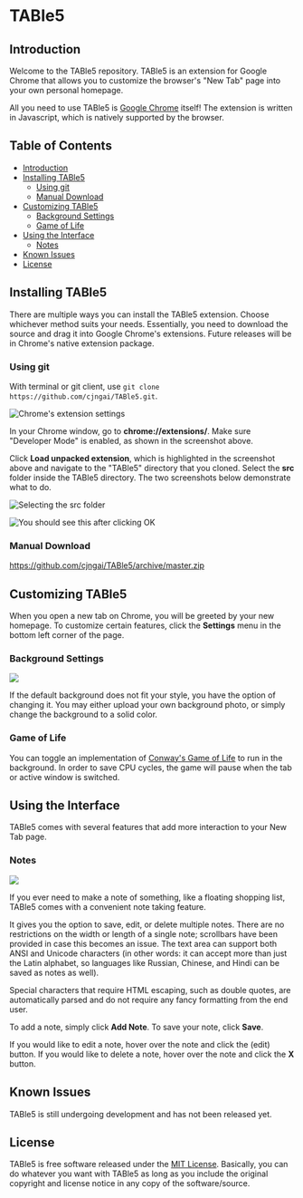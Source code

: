 # TABle5

## Introduction

Welcome to the TABle5 repository.  TABle5 is an extension for Google Chrome that allows you to customize the browser's "New Tab" page into your own personal homepage.

All you need to use TABle5 is [Google Chrome](https://www.google.com/chrome/browser/desktop/index.html) itself! The extension is written in Javascript, which is natively supported by the browser.

## Table of Contents

- [Introduction](#table5)
- [Installing TABle5](#installing-table5)
  - [Using git](#using-git)
  - [Manual Download](#manual-download)
- [Customizing TABle5](#customizing-table5)
  - [Background Settings](#background-settings)
  - [Game of Life](#game-of-life)
- [Using the Interface](#using-the-interface)
  - [Notes](#notes)
- [Known Issues](#known-issues)
- [License](#license)

## Installing TABle5

There are multiple ways you can install the TABle5 extension.  Choose whichever method suits your needs.  Essentially, you need to download the source and drag it into Google Chrome's extensions.  Future releases will be in Chrome's native extension package.

### Using git

With terminal or git client, use `git clone https://github.com/cjngai/TABle5.git`.

![Chrome's extension settings](https://cloud.githubusercontent.com/assets/14128808/11644447/34d4288a-9d1a-11e5-803c-e6c3b8e2c436.png)

In your Chrome window, go to **chrome://extensions/**.  Make sure "Developer Mode" is enabled, as shown in the screenshot above.

Click **Load unpacked extension**, which is highlighted in the screenshot above and navigate to the "TABle5" directory that you cloned.  Select the **src** folder inside the TABle5 directory.  The two screenshots below demonstrate what to do.

![Selecting the **src** folder](https://cloud.githubusercontent.com/assets/14128808/11644669/16fa89ce-9d1c-11e5-83b4-ec9d6e7bfde1.png)

![You should see this after clicking **OK**](https://cloud.githubusercontent.com/assets/14128808/11644689/4077bc9a-9d1c-11e5-91b5-68d34241739b.png)

### Manual Download

https://github.com/cjngai/TABle5/archive/master.zip



## Customizing TABle5

When you open a new tab on Chrome, you will be greeted by your new homepage.  To customize certain features, click the **Settings** menu in the bottom left corner of the page.

### Background Settings

![](https://cloud.githubusercontent.com/assets/14128808/11459085/47d67714-969c-11e5-86ed-5fd002c96ee5.png)

If the default background does not fit your style, you have the option of changing it.
You may either upload your own background photo, or simply change the background to a solid color.

### Game of Life

You can toggle an implementation of [Conway's Game of Life](https://en.wikipedia.org/wiki/Conway's_Game_of_Life) to run in the background.  In order to save CPU cycles, the game will pause when the tab or active window is switched.

## Using the Interface

TABle5 comes with several features that add more interaction to your New Tab page.

### Notes

![](https://cloud.githubusercontent.com/assets/14128808/11510090/d12b6ea4-982f-11e5-8733-075e37cb2ebc.png)

If you ever need to make a note of something, like a floating shopping list, TABle5 comes with a convenient note taking feature.

It gives you the option to save, edit, or delete multiple notes.  There are no restrictions on the width or length of a single note; scrollbars have been provided in case this becomes an issue.  The text area can support both ANSI and Unicode characters (in other words: it can accept more than just the Latin alphabet, so languages like Russian, Chinese, and Hindi can be saved as notes as well).  

Special characters that require HTML escaping, such as double quotes, are automatically parsed and do not require any fancy formatting from the end user.

To add a note, simply click **Add Note**.  To save your note, click **Save**.

If you would like to edit a note, hover over the note and click the (edit) button.  If you would like to delete a note, hover over the note and click the **X** button.

## Known Issues

TABle5 is still undergoing development and has not been released yet.  

## License

TABle5 is free software released under the [MIT License](https://tldrlegal.com/license/mit-license).  Basically, you can do whatever you want with TABle5 as long as you include the original copyright and license notice in any copy of the software/source.


